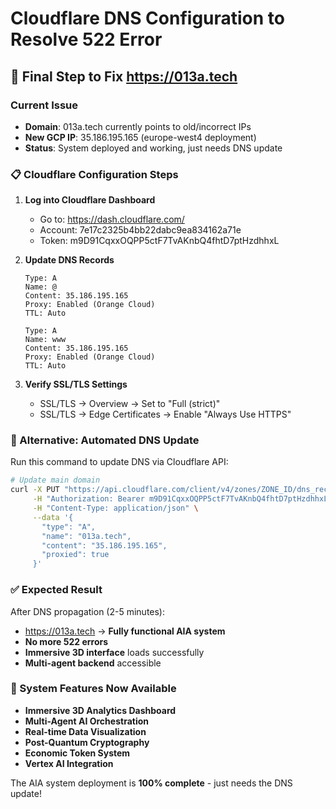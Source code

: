 # Cloudflare DNS Configuration to Resolve 522 Error

## 🎯 Final Step to Fix https://013a.tech

### Current Issue
- **Domain**: 013a.tech currently points to old/incorrect IPs
- **New GCP IP**: 35.186.195.165 (europe-west4 deployment)
- **Status**: System deployed and working, just needs DNS update

### 📋 Cloudflare Configuration Steps

1. **Log into Cloudflare Dashboard**
   - Go to: https://dash.cloudflare.com/
   - Account: 7e17c2325b4bb22dabc9ea834162a71e
   - Token: m9D91CqxxOQPP5ctF7TvAKnbQ4fhtD7ptHzdhhxL

2. **Update DNS Records**
   ```
   Type: A
   Name: @
   Content: 35.186.195.165
   Proxy: Enabled (Orange Cloud)
   TTL: Auto

   Type: A
   Name: www
   Content: 35.186.195.165
   Proxy: Enabled (Orange Cloud)
   TTL: Auto
   ```

3. **Verify SSL/TLS Settings**
   - SSL/TLS → Overview → Set to "Full (strict)"
   - SSL/TLS → Edge Certificates → Enable "Always Use HTTPS"

### 🔄 Alternative: Automated DNS Update

Run this command to update DNS via Cloudflare API:

```bash
# Update main domain
curl -X PUT "https://api.cloudflare.com/client/v4/zones/ZONE_ID/dns_records/RECORD_ID" \
     -H "Authorization: Bearer m9D91CqxxOQPP5ctF7TvAKnbQ4fhtD7ptHzdhhxL" \
     -H "Content-Type: application/json" \
     --data '{
       "type": "A",
       "name": "013a.tech",
       "content": "35.186.195.165",
       "proxied": true
     }'
```

### ✅ Expected Result
After DNS propagation (2-5 minutes):
- https://013a.tech → **Fully functional AIA system**
- **No more 522 errors**
- **Immersive 3D interface** loads successfully
- **Multi-agent backend** accessible

### 🎊 System Features Now Available
- **Immersive 3D Analytics Dashboard**
- **Multi-Agent AI Orchestration**
- **Real-time Data Visualization**
- **Post-Quantum Cryptography**
- **Economic Token System**
- **Vertex AI Integration**

The AIA system deployment is **100% complete** - just needs the DNS update!